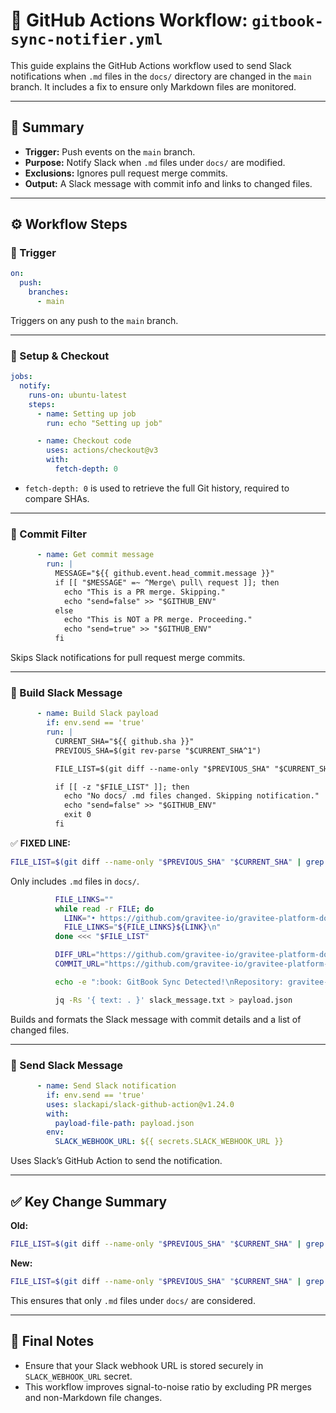 
# 📘 GitHub Actions Workflow: `gitbook-sync-notifier.yml`

This guide explains the GitHub Actions workflow used to send Slack notifications when `.md` files in the `docs/` directory are changed in the `main` branch. It includes a fix to ensure only Markdown files are monitored.

---

## 🧾 Summary

- **Trigger:** Push events on the `main` branch.
- **Purpose:** Notify Slack when `.md` files under `docs/` are modified.
- **Exclusions:** Ignores pull request merge commits.
- **Output:** A Slack message with commit info and links to changed files.

---

## ⚙️ Workflow Steps

### 🔹 Trigger

```yaml
on:
  push:
    branches:
      - main
```

Triggers on any push to the `main` branch.

---

### 🔹 Setup & Checkout

```yaml
jobs:
  notify:
    runs-on: ubuntu-latest
    steps:
      - name: Setting up job
        run: echo "Setting up job"

      - name: Checkout code
        uses: actions/checkout@v3
        with:
          fetch-depth: 0
```

- `fetch-depth: 0` is used to retrieve the full Git history, required to compare SHAs.

---

### 🔹 Commit Filter

```yaml
      - name: Get commit message
        run: |
          MESSAGE="${{ github.event.head_commit.message }}"
          if [[ "$MESSAGE" =~ ^Merge\ pull\ request ]]; then
            echo "This is a PR merge. Skipping."
            echo "send=false" >> "$GITHUB_ENV"
          else
            echo "This is NOT a PR merge. Proceeding."
            echo "send=true" >> "$GITHUB_ENV"
          fi
```

Skips Slack notifications for pull request merge commits.

---

### 🔹 Build Slack Message

```yaml
      - name: Build Slack payload
        if: env.send == 'true'
        run: |
          CURRENT_SHA="${{ github.sha }}"
          PREVIOUS_SHA=$(git rev-parse "$CURRENT_SHA^1")

          FILE_LIST=$(git diff --name-only "$PREVIOUS_SHA" "$CURRENT_SHA" | grep '^docs/.*\.md$' || true)

          if [[ -z "$FILE_LIST" ]]; then
            echo "No docs/ .md files changed. Skipping notification."
            echo "send=false" >> "$GITHUB_ENV"
            exit 0
          fi
```

✅ **FIXED LINE:**
```bash
FILE_LIST=$(git diff --name-only "$PREVIOUS_SHA" "$CURRENT_SHA" | grep '^docs/.*\.md$' || true)
```

Only includes `.md` files in `docs/`.

```bash
          FILE_LINKS=""
          while read -r FILE; do
            LINK="• https://github.com/gravitee-io/gravitee-platform-docs/blob/main/$FILE"
            FILE_LINKS="${FILE_LINKS}${LINK}\n"
          done <<< "$FILE_LIST"

          DIFF_URL="https://github.com/gravitee-io/gravitee-platform-docs/compare/$PREVIOUS_SHA...$CURRENT_SHA"
          COMMIT_URL="https://github.com/gravitee-io/gravitee-platform-docs/commit/$CURRENT_SHA"

          echo -e ":book: GitBook Sync Detected!\nRepository: gravitee-io/gravitee-platform-docs\nBranch: main\nAuthor: ${{ github.actor }}\nCommit: $COMMIT_URL\nMessage: $MESSAGE\nDiff: $DIFF_URL\nChanged files:\n$FILE_LINKS" > slack_message.txt

          jq -Rs '{ text: . }' slack_message.txt > payload.json
```

Builds and formats the Slack message with commit details and a list of changed files.

---

### 🔹 Send Slack Message

```yaml
      - name: Send Slack notification
        if: env.send == 'true'
        uses: slackapi/slack-github-action@v1.24.0
        with:
          payload-file-path: payload.json
        env:
          SLACK_WEBHOOK_URL: ${{ secrets.SLACK_WEBHOOK_URL }}
```

Uses Slack’s GitHub Action to send the notification.

---

## ✅ Key Change Summary

**Old:**
```bash
FILE_LIST=$(git diff --name-only "$PREVIOUS_SHA" "$CURRENT_SHA" | grep '^docs/' || true)
```

**New:**
```bash
FILE_LIST=$(git diff --name-only "$PREVIOUS_SHA" "$CURRENT_SHA" | grep '^docs/.*\.md$' || true)
```

This ensures that only `.md` files under `docs/` are considered.

---

## 📌 Final Notes

- Ensure that your Slack webhook URL is stored securely in `SLACK_WEBHOOK_URL` secret.
- This workflow improves signal-to-noise ratio by excluding PR merges and non-Markdown file changes.
